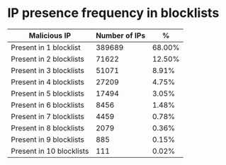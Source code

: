 # IP presence frequency in blocklists
| Malicious IP | Number of IPs | % |
|----|----|----|
| Present in 1 blocklist | 389689 | 68.00% |
| Present in 2 blocklists | 71622 | 12.50% |
| Present in 3 blocklists | 51071 | 8.91% |
| Present in 4 blocklists | 27209 | 4.75% |
| Present in 5 blocklists | 17494 | 3.05% |
| Present in 6 blocklists | 8456 | 1.48% |
| Present in 7 blocklists | 4459 | 0.78% |
| Present in 8 blocklists | 2079 | 0.36% |
| Present in 9 blocklists | 885 | 0.15% |
| Present in 10 blocklists | 111 | 0.02% |
